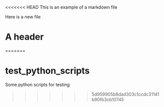 <<<<<<< HEAD
This is an example of a markdown file

Here is a new file
# A header
=======
# test_python_scripts
Some python scripts for testing
>>>>>>> 5d959905b8dad303c1ccdc31141b90fb3cb10745
